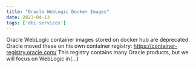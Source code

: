 ```yaml
---
title: "Oracle WebLogic Docker Images"
date: 2023-04-13
tags: ['dbi-services']
---
```

Oracle WebLogic container images stored on docker hub are deprecated. Oracle moved these on his own container registry: https://container-registry.oracle.com/ This registry contains many Oracle products, but we will focus on WebLogic in(…)